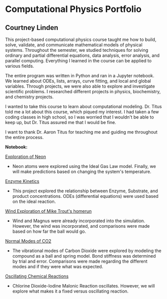 # Computational Physics Portfolio
## Courtney Linden

This project-based computational physics course taught me how to build, solve, validate, and communicate mathematical models of physical systems. Throughout the semester, we studied techniques for solving ordinary and partial differential equations, data analysis, error analysis, and parallel computing. Everything I learned in the course can be applied to various fields.

The entire program was written in Python and ran in a Jupyter notebook. We learned about ODEs, lists, arrays, curve fitting, and local and global variables. Through projects, we were also able to explore and investigate scientific problems. I researched different projects in physics, biochemistry, and chemistry projects.

I wanted to take this course to learn about computational modeling. Dr. Titus told me a lot about this course, which piqued my interest. I had taken a few coding classes in high school, so I was worried that I wouldn't be able to keep up, but Dr. Titus assured me that I would be fine.

I want to thank Dr. Aaron Titus for teaching me and guiding me throughout the entire process.


**Notebook:**

[Exploration of Neon](https://github.com/clinden7/CP-Portfolio-/blob/3df89dcb6cafbc2790706f0add30208287a9101b/Exploration-of-Neon.ipynb)
* Neon atoms were explored using the Ideal Gas Law model. Finally, we will make predictions based on changing the system's temperature. 

[Enzyme Kinetics](https://github.com/clinden7/CP-Portfolio-/blob/60779ccf880b4e386bbf270acae5c45670bc421f/Enzyme-Kinetics.ipynb)
* This project explored the relationship between Enzyme, Substrate, and product concentrations. ODEs (differential equations) were used based on the ideal reaction. 

[Wind Exploration of Mike Trout's homerun](https://github.com/clinden7/CP-Portfolio-/blob/3df89dcb6cafbc2790706f0add30208287a9101b/Wind-Exploration.ipynb)
* Wind and Magnus were already incorporated into the simulation. However, the wind was incorporated, and comparisons were made based on how far the ball would go.

[Normal Modes of CO2](https://github.com/clinden7/CP-Portfolio-/blob/8cdc1370ac6d15567a9911109bbf442bd6b2bb31/Normal-Modes-of-CO2.ipynb)
* The vibrational modes of Carbon Dioxide were explored by modeling the compound as a ball and spring model. Bond stiffness was determined by trial and error. Comparisons were made regarding the different modes and if they were what was expected. 

[Oscillating Chemical Reactions](https://github.com/clinden7/CP-Portfolio-/blob/3df89dcb6cafbc2790706f0add30208287a9101b/Oscillating-Chemical-Reactions.ipynb)
* Chlorine Dioxide-Iodine Malonic Reaction oscillates. However, we will explore what makes it a fixed versus oscillating reaction.



